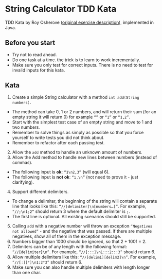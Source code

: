 # String Calculator TDD Kata

TDD Kata by Roy Osherove ([original exercise description](http://osherove.com/tdd-kata-1/)), implemented in Java.

## Before you start

* Try not to read ahead.
* Do one task at a time. the trick is to learn to work incrementally.
* Make sure you only test for correct inputs. There is no need to test for invalid inputs for this kata.

## Kata

1. Create a simple String calculator with a method `int add(String numbers)`.
 * The method can take 0, 1 or 2 numbers, and will return their sum (for an empty string it will return 0) for example `“”` or `“1”` or `“1,2”`.
 * Start with the simplest test case of an empty string and move to 1 and two numbers.
 * Remember to solve things as simply as possible so that you force yourself to write tests you did not think about.
 * Remember to refactor after each passing test.
2. Allow the `add` method to handle an unknown amount of numbers.
3. Allow the Add method to handle new lines between numbers (instead of commas).
 * The following input is **ok**: `“1\n2,3”` (will equal 6).
 * The following input is **not ok**: `“1,\n”` (not need to prove it - just clarifying).
4. Support different delimiters.
 * To change a delimiter, the beginning of the string will contain a separate line that looks like this: `“//[delimiter]\n[numbers…]”`. For example, `“//;\n1;2”` should return 3 where the default delimiter is `;`.
 * The first line is optional. All existing scenarios should still be supported.
5. Calling `add` with a negative number will throw an exception `“Negatives not allowed”` - and the negative that was passed. If there are multiple negatives, show all of them in the exception message.
6. Numbers bigger than 1000 should be ignored, so that 2 + 1001 = 2.
7. Delimiters can be of any length with the following format: `“//[delimiter]\n”`. For example, `“//[:::]\n1:::2:::3”` should return 6.
8. Allow multiple delimiters like this: `“//[delim1][delim2]\n”`. For example, `“//[:][°]\n1:2°3”` should return 6.
9. Make sure you can also handle multiple delimiters with length longer than one char.